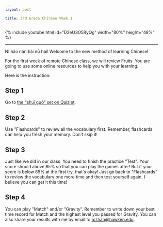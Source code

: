 ```yaml
---
layout: post

title: 3rd Grade Chinese Week 1
---
```


{% include youtube.html id="D2eU3O5RyQg" width="80%" height="48%" %}

---

Nǐ hǎo nán hái nǚ hái! Welcome to the new method of learning Chinese!

For the first week of remote Chinese class, we will review Fruits. You are going to use some online resources to help you with your learning.

Here is the instruction:

## Step 1

Go to [the "shuǐ guǒ" set on Quizlet][quizlet].

## Step 2

Use "Flashcards" to review all the vocabulary first. Remember, flashcards can help you fresh your memory. Don't skip it!

## Step 3

Just like we did in our class. You need to finish the practice "Test". Your score should above 85% so that you can play the games after! But if your score is below 85% at the first try, that's okay! Just go back to "Flashcards" to review the vocabulary one more time and then test yourself again, I believe you can get it this time!

## Step 4

You can play "Match" and/or "Gravity". Remember to write down your best time record for Match and the highest level you passed for Gravity. You can also share your results with me by email to [mzhan@hawken.edu][email].

[quizlet]: https://quizlet.com/407162459/shui-guo-flash-cards/
[email]: mailto:mzhan@hawken.edu

